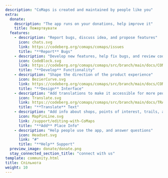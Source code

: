 ```yaml
---
description: "CoMaps is created and maintained by people like you"
extra:
  donate:
    description: "The app runs on your donations, help improve it"
    title: Пожертвувати
  features:
    - description: "Report bugs, discuss idea, and propose features"
      icon: chats.svg
      link: https://codeberg.org/comaps/comaps/issues
      title: "**Report** Bugs"
    - description: "Develop new features, help fix bugs, and review code"
      icon: CodeBlock.svg
      link: https://codeberg.org/comaps/comaps/src/branch/main/docs/CONTRIBUTING.md
      title: "**Develop** Functionality"
    - description: "Shape the direction of the product experience"
      icon: BezierCurve.svg
      link: https://codeberg.org/comaps/comaps/src/branch/main/docs/CONTRIBUTING.md
      title: "**Design** Interface"
    - description: "Add translations to make it accessible for more people around the world"
      icon: Translate.svg
      link: https://codeberg.org/comaps/comaps/src/branch/main/docs/TRANSLATIONS.md
      title: "**Translate** Text"
    - description: "Add info about shops, points of interest, trails, and public transport to OpenStreetMap"
      icon: MapPinLine.svg
      link: /support/editing-with-CoMaps
      title: "**Add** Place Info"
    - description: "Help people use the app, and answer questions"
      icon: Headset.svg
      link: "#"
      title: "**Help** Support"
  preview_image: donate/donate.png
  stay_connected_section_title: "connect with us"
template: community.html
title: Спільнота
weight: 10
---
```

